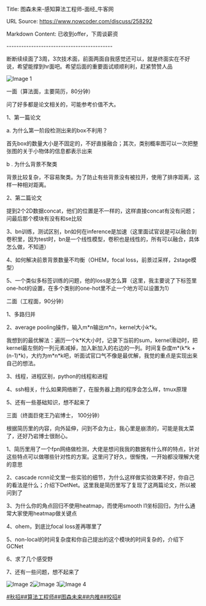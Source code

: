 Title: 图森未来-感知算法工程师-面经_牛客网

URL Source: https://www.nowcoder.com/discuss/258292

Markdown Content:
已收到offer，下周谈薪资

\-------------------------------------------

断断续续面了3周，3次技术面，前面两面自我感觉还可以，就是终面实在不好说，希望能撑到hr面吧。希望后面的重要面试顺顺利利，赶紧赞赞人品

![Image 1](https://uploadfiles.nowcoder.com/images/20191018/63_1571399346072_59B2900AA03CB2182A51CDB520B535B6)

一面（算法面，主要简历，80分钟）

问了好多都是论文相关的，可能参考价值不大。

1、第一篇论文

a. 为什么第一阶段检测出来的box不利用？

首先box的数量大小是不固定的，不好直接融合；其次，类别概率图可以一次把整张图的关于小物体的信息都表示出来

b . 为什么背景不聚类

背景比较复杂，不容易聚类。为了防止有些背景没有被拉开，使用了排序距离，这样一种相对距离。

2、第二篇论文

提到2个2D数据concat，他们的位置是不一样的，这样直接concat有没有问题；问最后那个模块有没有和se比较

3、bn训练，测试区别，bn如何在inference是加速（这里面试官说是可以融合到卷积里，因为test时，bn是一个线性模型，卷积也是线性的，所有可以融合，具体怎么做，不知道）

4、如何解决前景背景数量不均衡（OHEM，focal loss，前景过采样，2stage模型）

5、一个类似多标签训练的问题，他的loss是怎么算（这里，我主要说了下标签里one-hot的设置，在多个类别的one-hot里不止一个地方可以设置为1）

二面（工程面，90分钟）

1、多路归并

2、average pooling操作，输入m\*n输出m\*n，kernel大小k\*k。

我想到的最优解法：遍历一个k\*K大小时，记录下当前的sum，kernel滑动时，把kernel最左侧的一列元素减掉，加入新加入的右边的一列。时间复杂度m\*(k\*k + (n-1)\*k)，大约为m\*n\*k吧，听面试官口气不像是最优解，我觉的重点是实现出来自己的想法。

3、线程，进程区别，python的线程和进程

4、ssh相关，什么如果网络断了，在服务器上跑的程序会怎么样，tmux原理

5、还有一些基础知识，想不起来了

三面（终面巨佬王乃岩博士， 100分钟）

根据简历里的内容，向外延伸，问到不会为止，我心里是崩溃的，可能是我太菜了，还好乃岩博士很耐心。

1、简历里用了一个fpn网络做检测，大佬是想问我我的数据有什么样的特点，针对这些特点可以做哪些针对性的方案。这里问了好久，很惭愧，一开始都没理解大佬的意思

2、cascade rcnn论文里一些实验的细节，为什么这样做实验效果不好，你自己的看法是什么；介绍下DetNet。这里我是简历里写了复现了这两篇论文，所以被问到了

3、为什么你的角点回归不使用heatmap，而使用smooth l1坐标回归，为什么通常大家使用heatmap做关键点

4、ohem，到底比focal loss差再哪里了

5、non-local的时间复杂度和你自己提出的这个模块的时间复杂的，介绍下GCNet

6、求了几个感受野

7、还有一些问题，想不起来了

![Image 2](https://uploadfiles.nowcoder.com/images/20191018/63_1571399099182_C00B57557743E709B8B96933432E0DFA)![Image 3](https://uploadfiles.nowcoder.com/images/20191018/63_1571398958756_9EB9CD58B9EA5E04C890326B5C1F471F)![Image 4](https://uploadfiles.nowcoder.com/images/20191018/63_1571399346072_59B2900AA03CB2182A51CDB520B535B6)

[#秋招#](https://www.nowcoder.com/creation/subject/002d6ce4eab1487f9cae3241b5322732)[#算法工程师#](https://www.nowcoder.com/creation/subject/146d543971d045ba84b4b8a4dd573fff)[#图森未来#](https://www.nowcoder.com/enterprise/801/discussion)[#内推#](https://www.nowcoder.com/creation/subject/cf8c68e5a0ae45da835c0291f459468a)[#校招#](https://www.nowcoder.com/creation/subject/d09b966a380b45ddaba9dc5a6bd5ee19)
